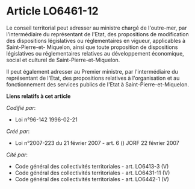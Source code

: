 # Article LO6461-12

Le conseil territorial peut adresser au ministre chargé de l'outre-mer, par l'intermédiaire du représentant de l'Etat, des
propositions de modification des dispositions législatives ou réglementaires en vigueur, applicables à Saint-Pierre-et-
Miquelon, ainsi que toute proposition de dispositions législatives ou réglementaires relatives au développement économique,
social et culturel de Saint-Pierre-et-Miquelon.

Il peut également adresser au Premier ministre, par l'intermédiaire du représentant de l'Etat, des propositions relatives à
l'organisation et au fonctionnement des services publics de l'Etat à Saint-Pierre-et-Miquelon.

**Liens relatifs à cet article**

_Codifié par_:

  - Loi n°96-142 1996-02-21

_Créé par_:

  - Loi n°2007-223 du 21 février 2007 - art. 6 () JORF 22 février 2007

_Cité par_:

  - Code général des collectivités territoriales - art. LO6413-3 (V)
  - Code général des collectivités territoriales - art. LO6431-11 (V)
  - Code général des collectivités territoriales - art. LO6442-1 (V)
